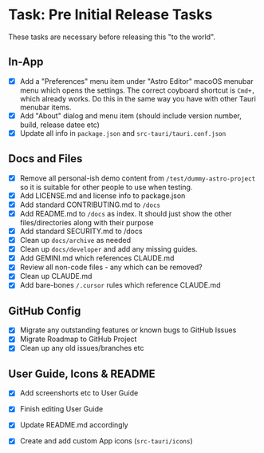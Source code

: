 # Task: Pre Initial Release Tasks

These tasks are necessary before releasing this "to the world".

## In-App

- [x] Add a "Preferences" menu item under "Astro Editor" macoOS menubar menu which opens the settings. The correct coyboard shortcut is `Cmd+,` which already works. Do this in the same way you have with other Tauri menubar items.
- [x] Add "About" dialog and menu item (should include version number, build, release datee etc)
- [x] Update all info in `package.json` and `src-tauri/tauri.conf.json`

## Docs and Files

- [x] Remove all personal-ish demo content from `/test/dummy-astro-project` so it is suitable for other people to use when testing.
- [x] Add LICENSE.md and license info to package.json
- [x] Add standard CONTRIBUTING.md to `/docs`
- [x] Add README.md to `/docs` as index. It should just show the other files/directories along with their purpose
- [x] Add standard SECURITY.md to /docs
- [x] Clean up `docs/archive` as needed
- [x] Clean up `docs/developer` and add any missing guides.
- [x] Add GEMINI.md which references CLAUDE.md
- [x] Review all non-code files - any which can be removed?
- [x] Clean up CLAUDE.md
- [x] Add bare-bones `/.cursor` rules which reference CLAUDE.md

## GitHub Config

- [x] Migrate any outstanding features or known bugs to GitHub Issues
- [x] Migrate Roadmap to GitHub Project
- [x] Clean up any old issues/branches etc

## User Guide, Icons & README

- [x] Add screenshorts etc to User Guide
- [x] Finish editing User Guide
- [x] Update README.md accordingly

- [x] Create and add custom App icons (`src-tauri/icons`)
